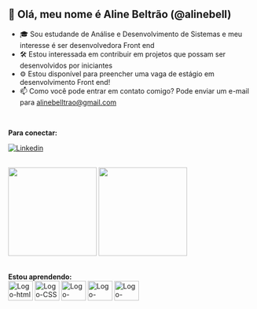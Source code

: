  ## 👋 Olá, meu nome é Aline Beltrão (@alinebell)
 
- 🎓 Sou estudande de Análise e Desenvolvimento de Sistemas e meu interesse é ser desenvolvedora Front end
- 🛠️ Estou interessada em contribuir em projetos que possam ser desenvolvidos por iniciantes
- ⚙️ Estou disponível para preencher uma vaga de estágio em desenvolvimento Front end!
- 📫 Como você pode entrar em contato comigo? Pode enviar um e-mail para alinebelltrao@gmail.com <br>
<br>

**Para conectar: <br>**

[![Linkedin](https://img.shields.io/badge/LinkedIn-0077B5?style=for-the-badge&logo=linkedin&logoColor=white)](https://www.linkedin.com/in/alinebeltrao/)

<br>
<div>
 <img height="180em" src="https://github-readme-stats.vercel.app/api?username=alinebell&show_icons=true&theme=cobalt"/>
 <img height="180em" src="https://github-readme-stats.vercel.app/api/top-langs/?username=alinebell&layout=compact&theme=cobalt"/>
</div><br>

**Estou aprendendo:** <br>
 <img align="center" alt="Logo-html" height="40" width="50" img src="https://cdn.jsdelivr.net/gh/devicons/devicon/icons/html5/html5-original-wordmark.svg"/>
 <img align="center" alt="Logo-CSS" height="40" width="50" img src="https://cdn.jsdelivr.net/gh/devicons/devicon/icons/css3/css3-original-wordmark.svg"/>
 <img align="center" alt="Logo-JAVA" height="40" width="50" img src="https://cdn.jsdelivr.net/gh/devicons/devicon/icons/java/java-original-wordmark.svg"/>
 <img align="center" alt="Logo-Spring" height="40" width="50" img src="https://cdn.jsdelivr.net/gh/devicons/devicon/icons/spring/spring-original-wordmark.svg"/>
 <img align="center" alt="Logo-MySQL" height="40" width="50" img src="https://cdn.jsdelivr.net/gh/devicons/devicon/icons/mysql/mysql-original-wordmark.svg"/>
 
           
          
          


            
          
 
 
